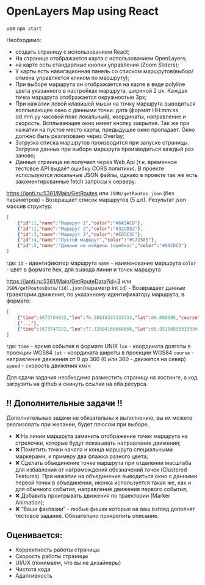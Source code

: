 # OpenLayers Map using React

use `npm start` 

Необходимо:
- создать страницу с использованием React;
- На странице отображается карта с использованием OpenLayers;
- на карте есть стандартные кнопки управления (Zoom Sliders);
- У карты есть навигационная панель со списком маршрутов(выбор/отмена управляется кликом по маршруту);
- При выборе маршрута он отображается на карте в виде polyline цвета указанного в настройках маршрута, шириной 2 px. Каждая точка маршрута отображается окружностью 3px;
- При нажатии левой клавишей мыши на точку маршрута выводиться всплывающее окно с данными точки: дата (формат HH:mm:ss dd.mm.yy часовой пояс локальный), координаты, направление и скорость. Всплывающее окно имеет кнопку закрытия. Так же при нажатии на пустое место карты, предыдущее окно пропадает. Окно должно быть реализовано через Overlay;
- Загрузка списка маршрутов производится при запуске страницы. Загрузка данных при выборе маршрута производиться каждый раз заново;
- Данные страница не получает через Web Api (т.к. временное тестовое API выдаёт ошибку CORS политики). В проекте используются локальные JSON файлы, однако в проекте так же есть закоментированные fetch запросы к серверу.

https://janti.ru:5381/Main/GetRoutes или `JSON/getRoutes.json` (без параметров) - Возвращает список маршрутов (5 шт). 
Результат json массив структур:
```json
[
	{"id":1,"name":"Маршрут 1","color":"#6A5ACD"},
	{"id":2,"name":"Маршрут 2","color":"#32CD32"},
	{"id":3,"name":"Маршрут 3","color":"#CD5C5C"},
	{"id":4,"name":"Пустой маршрут","color":"#C71585"},
	{"id":5,"name":"Данные не найдены (ошибка)","color":"#00CDCD"}
]
```
где:
``id`` - идентификатор маршрута
``name`` - наименование маршрута
``color`` - цвет в формате hex, для вывода линии и точек маршрута

https://janti.ru:5381/Main/GetRouteData?id=3 или `JSON/getRoutesData/(id).json`(параметр int ``id``) - Возвращает данные траектории движения, по указанному идентификатору маршрута, в формате:
```json
[
	{"time":1673704832,"lon":76.58818333333333,"lat":66.080085,"course":130,"speed":0},
	{"..."},
	{"time":1673747252,"lon":77.32884166666666,"lat":65.95150833333334,"course":117,"speed":15}
]
```
где:
``time`` - время события в формате UNIX
``lon`` - координата долготы в проекции WGS84
``lat`` - координата широты в проекции WGS84
``course`` - направление движения от 0 до 360 (0 или 360 - движется на север)
``speed`` - скорость движения км/ч

Для сдачи задания необходимо разместить страницу на хостинге, а код загрузить на github и скинуть ссылки на оба ресурса.
## !! Дополнительные задачи !!

Дополнительные задачи не обязательны к выполнению, вы их можете реализовать при желании, будет плюсом при выборе.

- :x: На линии маршрута заменить отображение точек маршрута на стрелочки, которые будут показывать направление движения;
- :x: Пометить точки начала и конца маршрута специальными маркерами, к примеру два флажка разного цвета;
- :x: Сделать объединение точке маршрута при отдалении масштаба для избавления от нагромождения обозначений точек (Clustered Features). При нажатии на объединение выводиться окно с данными первой точки в объединении, иконка используется такая же, как и для обычного события, направление движения первого события;
- :x: Добавить проигрывать движения по траектории (Marker Animation);
- :x: “Ваши фантазии” - любые фишки которые на ваш взгляд дополнят тестовое задание. Обязательно прикрепить описание.

## Оценивается:

- Корректность работы страницы
- Скорость работы страницы
- UI/UX (понимаем, что вы не дизайнеры)
- Чистота кода
- Адаптивность
